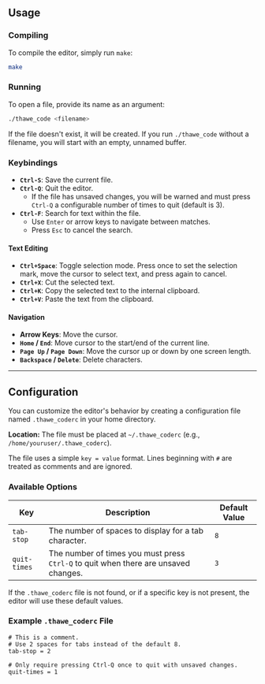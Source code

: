 ## Usage

### Compiling

To compile the editor, simply run `make`:

```sh
make
```

### Running

To open a file, provide its name as an argument:

```sh
./thawe_code <filename>
```

If the file doesn't exist, it will be created. If you run `./thawe_code` without a filename, you will start with an empty, unnamed buffer.

### Keybindings

*   **`Ctrl-S`**: Save the current file.
*   **`Ctrl-Q`**: Quit the editor.
    *   If the file has unsaved changes, you will be warned and must press `Ctrl-Q` a configurable number of times to quit (default is 3).
*   **`Ctrl-F`**: Search for text within the file.
    *   Use `Enter` or arrow keys to navigate between matches.
    *   Press `Esc` to cancel the search.

#### Text Editing

*   **`Ctrl+Space`**: Toggle selection mode. Press once to set the selection mark, move the cursor to select text, and press again to cancel.
*   **`Ctrl+X`**: Cut the selected text.
*   **`Ctrl+K`**: Copy the selected text to the internal clipboard.
*   **`Ctrl+V`**: Paste the text from the clipboard.

#### Navigation

*   **Arrow Keys**: Move the cursor.
*   **`Home` / `End`**: Move cursor to the start/end of the current line.
*   **`Page Up` / `Page Down`**: Move the cursor up or down by one screen length.
*   **`Backspace` / `Delete`**: Delete characters.

---

## Configuration

You can customize the editor's behavior by creating a configuration file named `.thawe_coderc` in your home directory.

**Location:** The file must be placed at `~/.thawe_coderc` (e.g., `/home/youruser/.thawe_coderc`).

The file uses a simple `key = value` format. Lines beginning with `#` are treated as comments and are ignored.

### Available Options

| Key          | Description                                                  | Default Value |
|--------------|--------------------------------------------------------------|---------------|
| `tab-stop`   | The number of spaces to display for a tab character.         | `8`           |
| `quit-times` | The number of times you must press `Ctrl-Q` to quit when there are unsaved changes. | `3`           |

If the `.thawe_coderc` file is not found, or if a specific key is not present, the editor will use these default values.

### Example `.thawe_coderc` File

```
# This is a comment.
# Use 2 spaces for tabs instead of the default 8.
tab-stop = 2

# Only require pressing Ctrl-Q once to quit with unsaved changes.
quit-times = 1
```
